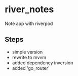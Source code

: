 # river_notes

Note app with riverpod

## Steps

- simple version
- rewrite to mvvm
- added dependency inversion
- added 'go_router'


